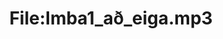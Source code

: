 ---
title: File:Imba1_að_eiga.mp3
recording of: að eiga
reading speed: slow
speaker: Imba
license: CC0
---